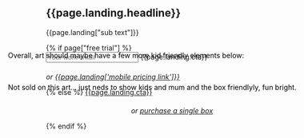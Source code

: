 <section class="home-hero"> <!--HOME HERO-->
  <div class="container">
    <!-- <div class="row"> -->
      <div class="col-xs-12 col-sm-5 col-sm-offset-7 hero-content">
      <h1 class="handdrawn main-header">{{page.landing.headline}}</h1>
        <p>{{page.landing["sub text"]}}</p>
        {% if page["free trial"] %}
        <form id="landing-form">
          <input type="email" name="email" placeholder="Your work email">
          <a class="btn btn-red" onclick="$('#landing-form').submit()" style="max-width: none !important"><span>{{page.landing.cta}}</span></a>
            <input type="submit" style="position: absolute; left: -2000px">
            <div class="validation"></div>
        </form>
        <div class="visible-xs"><p style="margin-top: 20px; font-style: italic">or <a href="/plans">{{page.landing['mobile pricing link']}}</a></p></div>
        {% else %}
        <a class="btn btn-red" href="/plans" style="max-width: none !important"><span>{{page.landing.cta}}</span></a>
        <p style="margin-top: 20px; font-style: italic; text-align: center">or <a href="/boxes">purchase a single box</a></p>
        {% endif %}
      <!-- </div> -->
    <!-- <div class="row"> -->
      <div class="col-xs-12 col-sm-5 col-sm-offset-2"><p style="color:black;margin-top: -95px;
        margin-left: -76px;">Not sold on this art... just neds to show kids  and mum and the box friendlyly, fun bright.</p>
      <p  style="color:black;margin-top: -95px;
        margin-left: -76px;">Overall, art should maybe have a few more kid friendly elements below:</p>
      <!-- </div> -->
  </div>
  </div>
</section>
